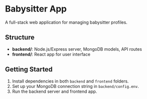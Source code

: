 # Babysitter App

A full-stack web application for managing babysitter profiles.

## Structure

- **backend/**: Node.js/Express server, MongoDB models, API routes
- **frontend/**: React app for user interface

## Getting Started

1. Install dependencies in both `backend` and `frontend` folders.
2. Set up your MongoDB connection string in `backend/config.env`.
3. Run the backend server and frontend app.
